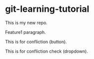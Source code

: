 # git-learning-tutorial
<p> This is my new repo. </p>
<p> Feature1 paragraph. </p>
<p> This is for confliction (button). </p>
<p> This is for confliction check (dropdown). </p>

